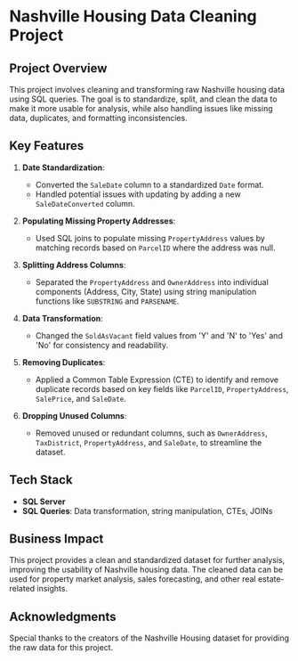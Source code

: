 # Nashville Housing Data Cleaning Project

## Project Overview
This project involves cleaning and transforming raw Nashville housing data using SQL queries. The goal is to standardize, split, and clean the data to make it more usable for analysis, while also handling issues like missing data, duplicates, and formatting inconsistencies.

## Key Features
1. **Date Standardization**:
   - Converted the `SaleDate` column to a standardized `Date` format.
   - Handled potential issues with updating by adding a new `SaleDateConverted` column.

2. **Populating Missing Property Addresses**:
   - Used SQL joins to populate missing `PropertyAddress` values by matching records based on `ParcelID` where the address was null.

3. **Splitting Address Columns**:
   - Separated the `PropertyAddress` and `OwnerAddress` into individual components (Address, City, State) using string manipulation functions like `SUBSTRING` and `PARSENAME`.

4. **Data Transformation**:
   - Changed the `SoldAsVacant` field values from 'Y' and 'N' to 'Yes' and 'No' for consistency and readability.

5. **Removing Duplicates**:
   - Applied a Common Table Expression (CTE) to identify and remove duplicate records based on key fields like `ParcelID`, `PropertyAddress`, `SalePrice`, and `SaleDate`.

6. **Dropping Unused Columns**:
   - Removed unused or redundant columns, such as `OwnerAddress`, `TaxDistrict`, `PropertyAddress`, and `SaleDate`, to streamline the dataset.

## Tech Stack
- **SQL Server**
- **SQL Queries**: Data transformation, string manipulation, CTEs, JOINs

## Business Impact
This project provides a clean and standardized dataset for further analysis, improving the usability of Nashville housing data. The cleaned data can be used for property market analysis, sales forecasting, and other real estate-related insights.

## Acknowledgments
Special thanks to the creators of the Nashville Housing dataset for providing the raw data for this project.
